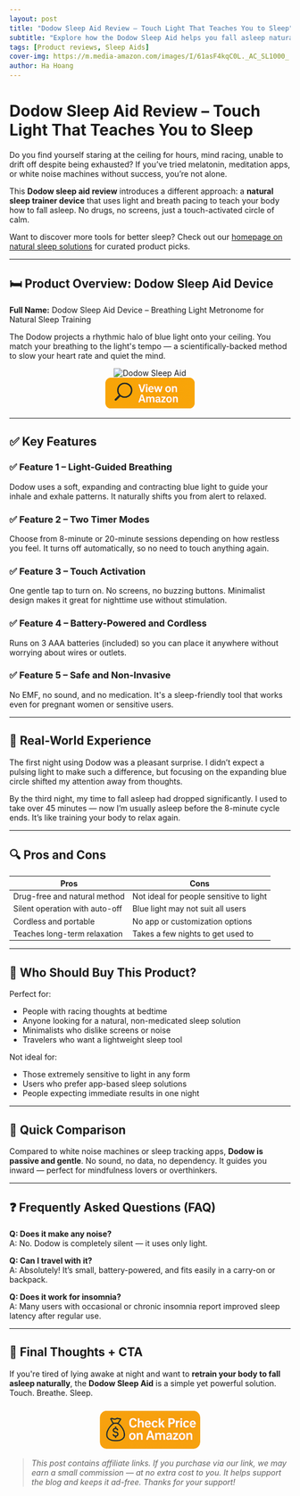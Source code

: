 ```yaml
---
layout: post
title: "Dodow Sleep Aid Review – Touch Light That Teaches You to Sleep"
subtitle: "Explore how the Dodow Sleep Aid helps you fall asleep naturally through guided breathing and pulsing light."
tags: [Product reviews, Sleep Aids]
cover-img: https://m.media-amazon.com/images/I/61asF4kqC0L._AC_SL1000_.jpg
author: Ha Hoang
---
```


# Dodow Sleep Aid Review – Touch Light That Teaches You to Sleep

Do you find yourself staring at the ceiling for hours, mind racing, unable to drift off despite being exhausted? If you’ve tried melatonin, meditation apps, or white noise machines without success, you’re not alone.

This **Dodow sleep aid review** introduces a different approach: a **natural sleep trainer device** that uses light and breath pacing to teach your body how to fall asleep. No drugs, no screens, just a touch-activated circle of calm.

Want to discover more tools for better sleep? Check out our [homepage on natural sleep solutions](https://havan.yoga) for curated product picks.

---

## 🛏️ Product Overview: Dodow Sleep Aid Device

**Full Name:** Dodow Sleep Aid Device – Breathing Light Metronome for Natural Sleep Training

The Dodow projects a rhythmic halo of blue light onto your ceiling. You match your breathing to the light's tempo — a scientifically-backed method to slow your heart rate and quiet the mind.

<div style="text-align:center;">
  <img src="https://m.media-amazon.com/images/I/61asF4kqC0L._AC_SL1000_.jpg" alt="Dodow Sleep Aid" style="width:400px; height:auto;"/>
</div>

<div style="text-align:center;">
  <a href="https://amzn.to/4jMNq3T" target="_blank" rel="nofollow sponsored noopener">
    <img src="/assets/img/view.png" alt="View on Amazon" style="width:160px; height:auto;"/>
  </a>
</div>

---

## ✅ Key Features

### ✅ Feature 1 – Light-Guided Breathing  
Dodow uses a soft, expanding and contracting blue light to guide your inhale and exhale patterns. It naturally shifts you from alert to relaxed.

### ✅ Feature 2 – Two Timer Modes  
Choose from 8-minute or 20-minute sessions depending on how restless you feel. It turns off automatically, so no need to touch anything again.

### ✅ Feature 3 – Touch Activation  
One gentle tap to turn on. No screens, no buzzing buttons. Minimalist design makes it great for nighttime use without stimulation.

### ✅ Feature 4 – Battery-Powered and Cordless  
Runs on 3 AAA batteries (included) so you can place it anywhere without worrying about wires or outlets.

### ✅ Feature 5 – Safe and Non-Invasive  
No EMF, no sound, and no medication. It's a sleep-friendly tool that works even for pregnant women or sensitive users.

---

## 💬 Real-World Experience

The first night using Dodow was a pleasant surprise. I didn’t expect a pulsing light to make such a difference, but focusing on the expanding blue circle shifted my attention away from thoughts.

By the third night, my time to fall asleep had dropped significantly. I used to take over 45 minutes — now I’m usually asleep before the 8-minute cycle ends. It’s like training your body to relax again.

---

## 🔍 Pros and Cons

| Pros | Cons |
|------|------|
| Drug-free and natural method | Not ideal for people sensitive to light |
| Silent operation with auto-off | Blue light may not suit all users |
| Cordless and portable | No app or customization options |
| Teaches long-term relaxation | Takes a few nights to get used to |

---

## 👥 Who Should Buy This Product?

Perfect for:

- People with racing thoughts at bedtime  
- Anyone looking for a natural, non-medicated sleep solution  
- Minimalists who dislike screens or noise  
- Travelers who want a lightweight sleep tool

Not ideal for:

- Those extremely sensitive to light in any form  
- Users who prefer app-based sleep solutions  
- People expecting immediate results in one night

---

## 🔄 Quick Comparison

Compared to white noise machines or sleep tracking apps, **Dodow is passive and gentle**. No sound, no data, no dependency. It guides you inward — perfect for mindfulness lovers or overthinkers.

---

## ❓ Frequently Asked Questions (FAQ)

**Q: Does it make any noise?**  
A: No. Dodow is completely silent — it uses only light.

**Q: Can I travel with it?**  
A: Absolutely! It’s small, battery-powered, and fits easily in a carry-on or backpack.

**Q: Does it work for insomnia?**  
A: Many users with occasional or chronic insomnia report improved sleep latency after regular use.

---

## 🎯 Final Thoughts + CTA

If you're tired of lying awake at night and want to **retrain your body to fall asleep naturally**, the **Dodow Sleep Aid** is a simple yet powerful solution. Touch. Breathe. Sleep.

<div style="text-align:center;">
  <a href="https://amzn.to/4jMNq3T" target="_blank" rel="nofollow sponsored noopener">
    <img src="/assets/img/checkprice.png" alt="Check Price on Amazon" style="width:180px; height:auto; margin-top:10px;"/>
  </a>
</div>

> *This post contains affiliate links. If you purchase via our link, we may earn a small commission — at no extra cost to you. It helps support the blog and keeps it ad-free. Thanks for your support!*
